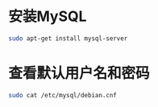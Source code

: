 # 安装MySQL

```bash
sudo apt-get install mysql-server
```

# 查看默认用户名和密码

```bash
sudo cat /etc/mysql/debian.cnf 
```